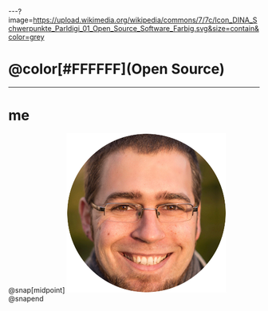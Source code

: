---?image=https://upload.wikimedia.org/wikipedia/commons/7/7c/Icon_DINA_Schwerpunkte_Parldigi_01_Open_Source_Software_Farbig.svg&size=contain&color=grey

# @color[#FFFFFF](**Open Source**)

---

# me

@snap[midpoint]
![me](https://github.com/MarkusTiede/about/raw/master/img/me-circle.png)
@snapend
